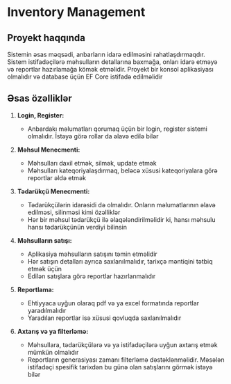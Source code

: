 # Inventory Management

## Proyekt haqqında

Sistemin əsas məqsədi, anbarların idarə edilməsini rahatlaşdırmaqdır. Sistem istifadəçilərə məhsulların detallarına baxmağa, onları idarə etməyə və reportlar hazırlamağa kömək etməlidir. Proyekt bir konsol aplikasiyası olmalıdır və database üçün EF Core istifadə edilməlidir

## Əsas özəlliklər

1. **Login, Register:**

   - Anbardakı məlumatları qorumaq üçün bir login, register sistemi olmalıdır. İstəyə görə rollar da əlavə edilə bilər

2. **Məhsul Menecmenti:**

   - Məhsulları daxil etmək, silmək, update etmək
   - Məhsulları kateqoriyalaşdırmaq, beləcə xüsusi kateqoriyalara görə reportlar əldə etmək

3. **Tədarükçü Menecmenti:**

   - Tədarükçülərin idarəsidi də olmalıdır. Onların məlumatlarının əlavə edilməsi, silinməsi kimi özəlliklər
   - Hər bir məhsul tədarükçü ilə əlaqələndirilməlidir ki, hansı məhsulu hansı tədarükçünün verdiyi bilinsin

4. **Məhsulların satışı:**

   - Aplikasiya məhsulların satışını təmin etməlidir
   - Hər satışın detalları ayrıca saxlanılmalıdır, tarixçə məntiqini tətbiq etmək üçün
   - Edilən satışlara görə reportlar hazırlanmalıdır

5. **Reportlama:**

   - Ehtiyyaca uyğun olaraq pdf və ya excel formatında reportlar yaradılmalıdır
   - Yaradılan reportlar isə xüsusi qovluqda saxlanılmalıdır

6. **Axtarış və ya filterləmə:**
   - Məhsullara, tədarükçülərə və ya istifadəçilərə uyğun axtarış etmək mümkün olmalıdır
   - Reportların generasiyası zamanı filterləmə dəstəklənməlidir. Məsələn istifadəçi spesifik tarixdən bu günə olan satışlarını görmək istəyə bilər

